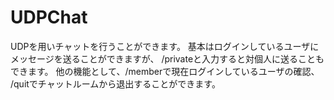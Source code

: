 # UDPChat
UDPを用いチャットを行うことができます。
基本はログインしているユーザにメッセージを送ることができますが、
/privateと入力すると対個人に送ることもできます。
他の機能として、/memberで現在ログインしているユーザの確認、
/quitでチャットルームから退出することができます。
